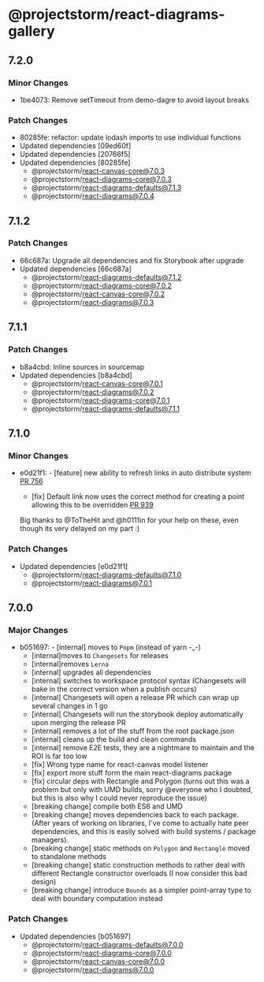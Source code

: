 # @projectstorm/react-diagrams-gallery

## 7.2.0

### Minor Changes

- 1be4073: Remove setTimeout from demo-dagre to avoid layout breaks

### Patch Changes

- 80285fe: refactor: update lodash imports to use individual functions
- Updated dependencies [09ed60f]
- Updated dependencies [20766f5]
- Updated dependencies [80285fe]
  - @projectstorm/react-canvas-core@7.0.3
  - @projectstorm/react-diagrams-core@7.0.3
  - @projectstorm/react-diagrams-defaults@7.1.3
  - @projectstorm/react-diagrams@7.0.4

## 7.1.2

### Patch Changes

- 66c687a: Upgrade all dependencies and fix Storybook after upgrade
- Updated dependencies [66c687a]
  - @projectstorm/react-diagrams-defaults@7.1.2
  - @projectstorm/react-diagrams-core@7.0.2
  - @projectstorm/react-canvas-core@7.0.2
  - @projectstorm/react-diagrams@7.0.3

## 7.1.1

### Patch Changes

- b8a4cbd: Inline sources in sourcemap
- Updated dependencies [b8a4cbd]
  - @projectstorm/react-canvas-core@7.0.1
  - @projectstorm/react-diagrams@7.0.2
  - @projectstorm/react-diagrams-core@7.0.1
  - @projectstorm/react-diagrams-defaults@7.1.1

## 7.1.0

### Minor Changes

- e0d21f1: - [feature] new ability to refresh links in auto distribute system [PR 756](https://github.com/projectstorm/react-diagrams/pull/756)

  - [fix] Default link now uses the correct method for creating a point allowing this to be overridden [PR 939](https://github.com/projectstorm/react-diagrams/pull/939)

  Big thanks to @ToTheHit and @h0111in for your help on these, even though its very delayed on my part :)

### Patch Changes

- Updated dependencies [e0d21f1]
  - @projectstorm/react-diagrams-defaults@7.1.0
  - @projectstorm/react-diagrams@7.0.1

## 7.0.0

### Major Changes

- b051697: - [internal] moves to `Pnpm` (instead of yarn -\_-)
  - [internal]moves to `Changesets` for releases
  - [internal]removes `Lerna`
  - [internal] upgrades all dependencies
  - [internal] switches to workspace protocol syntax (Changesets will bake in the correct version when a publish occurs)
  - [internal] Changesets will open a release PR which can wrap up several changes in 1 go
  - [internal] Changesets will run the storybook deploy automatically upon merging the release PR
  - [internal] removes a lot of the stuff from the root package.json
  - [internal] cleans up the build and clean commands
  - [internal] remove E2E tests, they are a nightmare to maintain and the ROI is far too low
  - [fix] Wrong type name for react-canvas model listener
  - [fix] export more stuff form the main react-diagrams package
  - [fix] circular deps with Rectangle and Polygon (turns out this was a problem but only with UMD builds, sorry @everyone who I doubted, but this is also why I could never reproduce the issue)
  - [breaking change] compile both ES6 and UMD
  - [breaking change] moves dependencies back to each package. (After years of working on libraries, I've come to actually hate peer dependencies, and this is easily solved with build systems / package managers).
  - [breaking change] static methods on `Polygon` and `Rectangle` moved to standalone methods
  - [breaking change] static construction methods to rather deal with different Rectangle constructor overloads (I now consider this bad design)
  - [breaking change] introduce `Bounds` as a simpler point-array type to deal with boundary computation instead

### Patch Changes

- Updated dependencies [b051697]
  - @projectstorm/react-diagrams-defaults@7.0.0
  - @projectstorm/react-diagrams-core@7.0.0
  - @projectstorm/react-canvas-core@7.0.0
  - @projectstorm/react-diagrams@7.0.0
